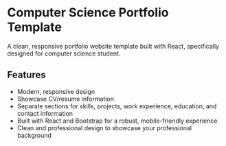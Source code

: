 # Computer Science Portfolio Template

A clean, responsive portfolio website template built with React, specifically designed for computer science student.

## Features

- Modern, responsive design
- Showcase CV/resume information
- Separate sections for skills, projects, work experience, education, and contact information
- Built with React and Bootstrap for a robust, mobile-friendly experience
- Clean and professional design to showcase your professional background

